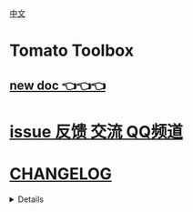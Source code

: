 [中文](https://github.com/IAliceBobI/sy-tomato-plugin/blob/main/README_zh_CN.md)

# Tomato Toolbox

## [new doc 👈👈👈](https://awx9773btw.feishu.cn/docx/IWPcd438yoL3C6xHC0xcOXDKnmh?from=from_copylink)

# [issue 反馈 交流 QQ频道](https://pd.qq.com/s/2fh7nh7gz)

# [CHANGELOG](https://awx9773btw.feishu.cn/docx/KekbdZ6Ozo4LLHxAGsncGTKJnff?from=from_copylink)

<details>
<details>
## Configuration

  
  <img src="assets/settings.gif" alt="drawing" width="800"/>
  
  > [To support and encourage, please visit here](https://gitee.com/TokenzQdBN/sy-tomato-plugin/blob/main/README_zh_CN.md#bug-feedback-recommendations)
  
  > [Unable to open images? Check here](https://gitee.com/TokenzQdBN/sy-tomato-plugin/blob/main/README_zh_CN.md)

</details>

---

## `Right-click Menu` and `Icon Menu`

<details>
  
  <img src="assets/menu.png" alt="drawing" width="600"/>
  <img src="assets/iconmenu.png" alt="drawing" width="600"/>

</details>

---

## Tomato Clock

**Status Bar Tomato Clock**

<details>
  
  *Quick Test* can add `0.01` minutes, for example, the configuration: `0.01,5,10,15,25,30`
  
  <img src="assets/tomatoClockCfg.png" alt="drawing" width="300"/>
  
  <img src="assets/statustomato.png" alt="drawing" width="300"/>

  > [Unable to open images? Check here](https://gitee.com/TokenzQdBN/sy-tomato-plugin/blob/main/README_zh_CN.md)

  * **0**: Cancel timing
  * **5**: Time for five minutes
  * …
  * **25**: Time for twenty-five minutes

  *Custom durations are supported.*
  *The timer will continue from the last session even after restarting SiYuan.*
  *Remaining time can be viewed.*

</details>

**Random content playback after timing ends**

<details>
  
  Randomly reads content from a specified file and displays it after timing ends.
  
  The demo file is `demo`, which includes text, images, IFrame links, videos, and audio.
  
  *`Escape` can close the pop-up window*
  
  <img src="assets/randVedio.gif" alt="drawing" width="600"/>

</details>

**Change background image after timing**

<details>
  
  A picture is needed for both light and dark modes.
  
  <img src="assets/changeBG.gif" alt="drawing" width="600"/>
  
  > [Unable to open images? Check here](https://gitee.com/TokenzQdBN/sy-tomato-plugin/blob/main/README_zh_CN.md)

</details>

---

## AI Knowledge Base Q&A `Ctrl+Shift+S`

<details>
  
  For SiYuan documents, ask questions and include references to the sources in the answers.
  
  Based on the Baidu Qianfan Knowledge Base.
  
  <img src="assets/knowledgeShow.gif" alt="drawing" width="800"/>
  
  ### 1 Open Configuration
  
  <img src="assets/knowledgeCfg.png" alt="drawing" width="400"/>
  
  ### 2 [Create API Key](https://console.bce.baidu.com/ai_apaas/secretKey)
  
  Follow the link in the configuration to register an account, create an API key, and fill it into the toolbox configuration.
  
  <img src="assets/knowledgeToken.png" alt="drawing" width="200"/>
  
  ### 3 [Create Knowledge Base](https://console.bce.baidu.com/ai_apaas/personalSpace/knowledgeBase)
  
  <img src="assets/knowledgeCreateKnowledge.png" alt="drawing" width="500"/>
  
  *You need to upload a random file first, otherwise you cannot create a knowledge base. Delete it later. All options are set to default.*
  
  <img src="assets/knowledgeCreateKnowledgeID.png" alt="drawing" width="300"/>
  
  Fill the ID into the toolbox configuration.
  
  ### 4 [Create Application](https://console.bce.baidu.com/ai_apaas/personalSpace/app)
  
  <img src="assets/knowledgeCreateApp.png" alt="drawing" width="800"/>
  
  *1 Must add the knowledge base created earlier.*
  
  *2 You can choose `ERNIE Bot 4.0`*
  
  *3 Publish, you need the ID after publishing*
  
  <img src="assets/knowledgeCreateAppID.png" alt="drawing" width="300"/>
  
  Get the ID after publishing and fill it into the toolbox configuration.
  
  At this point, it is ready to use.
  

</details>

---

## Capture Fleeting Thoughts

<details>
  
  Collect fleeting thoughts into the daily note, supporting image insertion from `camera` and `gallery`.
  
  ### Button Descriptions
  
  | 📸 Camera | 🖼️ Gallery |
  |---|---|
  | 📩 Insert into daily note | 🗑️ Clear list, clear input box |
  | 🔄 Sync data to cloud | |
  
  ### Using on Mobile
  
  *The original intent of the `Capture Fleeting Thoughts` feature is to quickly insert inspirations on mobile devices.*
  
  <img src="assets/idea1.jpg" alt="drawing" width="400"/>
  <img src="assets/idea2.jpg" alt="drawing" width="400"/>
  
  > [Unable to open images? Check here](https://gitee.com/TokenzQdBN/sy-tomato-plugin/blob/main/README_zh_CN.md)
  
  ### Possible Categories of Recorded Information
  
  | Location: 🏞️: Paragraph Block | Health: 💪: Paragraph Block | Social: 💬: Paragraph Block |
  |---|---|---|
  | Life: 🍴: Paragraph Block | Study: 📚: Paragraph Block | Work: 💼: Paragraph Block |
  | Task: 📌: **Task Block** | | |
  
  ### `Avoid Cloud Sync Conflicts` Option
  
  *Default is off, needs to be enabled in the settings.*
  
  <img src="assets/ideaconflict.png" alt="drawing" width="600"/>
  
  Reason: Simultaneous writing to Dailynote from both desktop and mobile can cause content inconsistency, leading to conflicts during synchronization.
  
  Therefore, simultaneous modification of the same file by both ends should be avoided.
  
  When this option is enabled, the mobile end will not directly write to the daily note but will write to a sub-file of the daily note.
  
  The desktop end merges the sub-file into the daily note indirectly.
  
  The mobile end is more inclined to record and does not directly modify the daily note.
  
  The desktop end is for organizing and maintaining, and can directly modify the daily note.
  
  > Advantage: No sync conflicts.
  
  > Advantage: Mobile and desktop synchronization via cloud features without needing to enable server. For example: Settings -> Cloud -> S3 -> aliyun OSS.
  
  > Disadvantage: Newly inserted fleeting thoughts cannot be directly seen in the mobile daily note, and need to be merged by the desktop end.
  
  ### Can be used in conjunction with the `Text to Reference` feature introduced below. Quick insertion of references.
  
  <img src="assets/fastref.gif" alt="drawing" width="600"/>
  
  > [Unable to open images? Check here](https://gitee.com/TokenzQdBN/sy-tomato-plugin/blob/main/README_zh_CN.md)
  
  ### Using on Desktop
  
  *While watching a <small>big</small> movie, you can also quickly `ctrl+Q` to open a small window and record inspirations.*
  
  If it doesn't work, check if there is a **conflict** with the `shortcut keys`.
  
  <img src="assets/ideadesktop.gif" alt="drawing" width="600"/>
  
  `ctrl+q` can be called from outside the application.
  `escape` to close.
  `shift+enter` for soft line breaks.
  `enter` to write into the daily note of the day.
  
  > [Unable to open images? Check here](https://gitee.com/TokenzQdBN/sy-tomato-plugin/blob/main/README_zh_CN.md)

</details>

---

## Text to Reference Conversion

<details>
  
  <img src="assets/text2ref.gif" alt="drawing" width="600" />
  
  ### `@@`: Exact Conversion:
  
  For example, in a content block, `aaa @@bb ccc` will be converted to `aaa bb ccc` where `bb` is a reference.
  
  Use `@` to isolate references from other text. For instance, `EE@@ABC@FF` will be converted to `EEABCFF` where `ABC` is a reference.
  
  ### Fuzzy Conversion: `ctrl+4`
  
  **When creating a file, you can make a flashcard for it and add a pinyin attribute to the file. This needs to be enabled in the configuration.**

</details>

---

## Flashcard Priority

<details>
  
  <img src="assets/cardpri1.gif" alt="drawing" width="600" />
  
  Set priority for flashcards, with higher numerical priority being reviewed first.
  
  Within the same priority level, the order is shuffled each time for review.
  
  After setting, you can review directly using `alt+0`.
  
  The plugin sorts flashcards based on priority before review.
  
  The priority is stored in the flashcard's custom attribute `card-priority`.
  
  You can adjust it manually or through the buttons below the flashcard.
  
  The priority range is 0 to 100, with a default priority of 50. Flashcards without a set priority also default to 50.
  
  **Postponement:**
  
  Postponed flashcards are added to bookmarks for easy viewing of all postponed flashcards.
  
  After postponing a flashcard, the due date is displayed. When the time comes, it automatically returns to normal status.
  
  Postponed flashcards will not be sent to the user for review.
  
  You can also hover over the priority to view the number of review times.
  
  <img src="assets/cardSusp.gif" alt="drawing" width="600"/>
  
  > [If you can't open the image, please check here](https://gitee.com/TokenzQdBN/sy-tomato-plugin/blob/main/README_zh_CN.md)

</details>

---

## Add/Delete Flashcard Buttons During Review

<details>
  
  Please enable the `Flashcard Tools` in the configuration.
  
  **Review Interface Shortcuts:**
  
  Cancel card making: `ctrl+9`
  Skip card: `ctrl+8`
  Change priority: `ctrl+;`
  
  <img src="assets/delCard.gif" alt="drawing" width="700"/>
  
  **List Card Making:**
  
  `ctrl+1` to create a list and make a card. In a list card, using `ctrl+1` again cancels card making.
  
  <img src="assets/createCard.gif" alt="drawing" width="700"/>
  
  > [If you can't open the image, please check here](https://gitee.com/TokenzQdBN/sy-tomato-plugin/blob/main/README_zh_CN.md)
  
  **Cancel Card Making for All Cards in a Document**
  
  <img src="assets/removeCardsInDoc.gif" alt="drawing" width="700"/>

</details>

---

## Bottom Backlinks

<details>
  
  Incorporate a bottom backlinks area similar to that in `logseq`. For list/outline blocks, we can see their parent and child blocks. The parent is viewed from the breadcrumb, and the child from the content.
  
  ### Concept Bar/Reference Bar
  
  **`Hierarchical Concept`: File names like `AA|BB|CC`, its bottom backlinks, the top double-link bar, might show: `AA*  AA|BB*  AA|BB|CC*` if available. (Red circle in the image)**
  
  **`Related Concepts`: Other double-links in the double-link bar besides `Hierarchical Concept`.**
  
  *Below demonstrates the `Hierarchical Concept Forest` with the `Text to Reference` feature enabled.*
  
  <img src="assets/bkAndText2ref.gif" alt="drawing" width="600"/>
  
  **Backlinks Area Tools: Edit, drag, copy with one click, move with one click, real-time search filtering, mark whether a backlink belongs to the current document, etc...**
  
  <img src="assets/bottomBK.png" alt="drawing" width="1000"/>
  
  > Right-click menu in the document allows enabling and disabling the bottom backlinks for this document.
  
  > [If images cannot be opened, please check here](https://gitee.com/TokenzQdBN/sy-tomato-plugin/blob/main/README_zh_CN.md)
  
  ### Place Unrelated Content at the Bottom
  
  <img src="assets/uncorrelated.gif" alt="drawing" width="1000"/>
  
  ### Bottom Backlinks::Search Syntax
  
  *The input box supports real-time search for multiple `keywords`.*
  
  **Separate `keywords` with `spaces`, and if a `keyword` is preceded by an `exclamation mark`, it means the backlink should not contain this `keyword`.**
  
  **For example:** `Xiaoming Xiaohong !Laowang !Wangzong` will search for backlinks containing `Xiaoming` and `Xiaohong` but not containing `Laowang` or `Wangzong`.
  
  **If `keywords` are separated by `|`, it means any of these `keywords` should appear.**
  
  **For example:** `Xiaoming Xiaohong|Ruhua !Laowang !Wangzong` will search for backlinks containing `Xiaoming` and at least one of `Xiaohong` or `Ruhua`, but not containing `Laowang` or `Wangzong`.
  
  **For example:** `Xiaoming Laopao Xiaohong|Ruhua|Qiuju !Laowang !Wangzong` will search for backlinks containing `Xiaoming` and `Laopao`, and at least one of `Xiaohong`, `Ruhua`, or `Qiuju`, but not containing `Laowang` or `Wangzong`.
  
  > The `Bottom Backlinks Area` is default off, please turn it on from the configuration.

</details>

---

## Bidirectional Links

<details>
  
  ### Usage 1
  
  <img src="assets/bilink1.gif" alt="drawing" width="600"/>
  
  Use `Alt+F1` to select the first block, and use `Alt+F2` at the second block to create two links that jump to each other.
  
  `alt+shift+F1` can fix bidirectional links. For example, if you cut and paste content and the block ID changes, you can use `alt+shift+F1` to repair it.

  <img src="assets/fixbrokenlnks.gif" alt="drawing" width="400"/>

  ### Usage 2

  link to bottom: `Alt+F3`

  <img src="assets/bilink1bottom.gif" alt="drawing" width="400"/>

  ### Usage 3
  
  <img src="assets/bilink2.gif" alt="drawing" width="600"/>
  
  Shortcut: `Alt+/` or select the corresponding function from the menu.
  
  > **Tip** Multiple lines can be selected, but the shortcut key: `Alt+/` must be used.
  
  > [If images cannot be opened, please check here](https://gitee.com/TokenzQdBN/sy-tomato-plugin/blob/main/README_zh_CN.md)

</details>

---

## Content Reminder `ctrl+3`

<details>
  
  *Set a reminder date for a content block!*
  
  **Place the cursor on the `content block` to be selected, and choose `Set Reminder` from the right-click menu**
  
  <img src="assets/scheduleSetTime.gif" alt="drawing" width="600"/>
  
  *After setting the time, an automatic time bookmark will be added. Check it in the bookmarks panel.*
  
  *After the reminder, the bookmark will be automatically deleted*
  
  > The reminder feature is default off, please turn it on in the configuration.
  
  **Pressing `ctrl+3` twice consecutively copies the block ID where the cursor is located**
  
  <img src="assets/scheduleCopyID.gif" alt="drawing" width="400"/>
  
  > [If images cannot be opened, please check here](https://gitee.com/TokenzQdBN/sy-tomato-plugin/blob/main/README_zh_CN.md)

</details>

---

## Reading Point

<details>
  
  <img src="assets/readingpoint.gif" alt="drawing" width="800"/>
  
  *A reading point is the last position read in a document, which is recorded in the `bookmark` and automatically deletes other `bookmarks` within the current file to maintain only one `bookmark` in the file.*
  
  **Place the cursor on the `content block` to be selected, use the right-click menu, or directly use `Ctrl+2`.**
  
  **To view the `bookmark` later, you can directly check the `bookmarks panel`. You can also click the `Reading Point` (ctrl+4) icon in the upper right corner to view more detailed information.**
  
  <img src="assets/bookmark.png" alt="drawing" width="600"/>
  
  > The Reading Point has been upgraded: In addition to the previous bookmark function, flashcards have been added, utilizing the scheduling capabilities of flashcards, and also saving which files have been viewed at the time.
  
  > **Note** The grouping method of the `Reading Point` icon is different from that of the bookmarks panel.

</details>

---

## Cleaning Invalid Flashcards

<details>
  
  <img src="assets/cleancards.gif" alt="drawing" width="600"/>
  
  *If the content where the flashcards are located has been deleted, these invalid flashcards still exist on the disk. We can delete them.*
  
  **Open the command palette and select `Clean All Invalid Flashcards`**
  
  > **Note** Do not use this feature while the index is being rebuilt. The index being rebuilt is not yet complete, and the plugin may be misled by the index, leading to accidental deletion of flashcards.
  
  > **Note** If you use this feature after closing the `notebook`, normal flashcards may also be considered invalid. Therefore, all notebooks should be open when using this feature.
  
  > **Note** Make a backup before using!
  
  > [If you can't open the image, click here](https://gitee.com/TokenzQdBN/sy-tomato-plugin/blob/main/README_zh_CN.md)

</details>

---

## Handling Long Content Operations

<details>
  
  *Copying, moving, and deleting long content drives me crazy! Here, I use a simple method to handle such operations!*
  
  **Moving Operation**
  
  <img src="assets/longMove.gif" alt="drawing" width="600"/>
  
  *Suppose there are `Document 1` and `Document 2`, in `Document 1`, wrap the content to be moved with `aacc1` and `aacc2`, then insert `aacc3` at a certain position in `Document 2`, and finally open the `command palette` and select `Batch Move Large Continuous Content`*
  
  **This moving operation will transfer the flashcards along with the content, without changing the review status of the flashcards. Simple `ctrl+c,v` will make the involved flashcards invalid.**
  
  > **Note** `aacc1`, `aacc2`, `aacc3` must not have spaces before or after, otherwise the plugin will not find them.
  
  <img src="assets/cmd.png" alt="drawing" width="600"/>
  
  **Copying Operation**
  
  <img src="assets/longCopy.gif" alt="drawing" width="600"/>
  
  **Deleting Operation**
  
  Similar to the moving operation, but select the delete command and do not need to write `aacc3`.

</details>

---

## Image Overlay (Flashcard Image Censoring)

<details>
  
  <img src="assets/overlay.gif" alt="drawing" width="800"/>
  
  **Usage:** Right-click on the image block -> Plugin -> Add Image Overlay.
  
  This feature is disabled by default and needs to be enabled in the `Tomato Toolbox` configuration.
  
  **To view the original image, double-click on the area without the overlay in the image.**
  
  **Supports image zooming. Overlays created in older versions need to be re-edited to support zooming.**
  
  **Supports mouse drag to draw a rectangle.**
  
  > Why this feature?
  >
  > My needs are slightly different from the `Image Overlay` feature of [siyuan-plugin-flash-enhance](https://github.com/zxhd863943427/siyuan-plugin-flash-enhance). I want the image to always be covered, regardless of whether it is in flashcard review, unless the mouse hovers over it, the overlay will be removed. For an image with multiple overlays, only the overlay under the mouse will disappear. (Some code referenced from: [siyuan-plugin-flash-enhance](https://github.com/zxhd863943427/siyuan-plugin-flash-enhance), thanks to: [zxhd863943427](https://github.com/zxhd863943427))
  
  > [If you can't open the image, click here](https://gitee.com/TokenzQdBN/sy-tomato-plugin/blob/main/README_zh_CN.md)

</details>

---

## Move Content to Daily Note

<details>
  
  `Ctrl+6`
  
  <img src="assets/move2dailynote.gif" alt="drawing" width="700"/>
  
  Move the content block at the cursor or all selected content to the bottom of today's daily note.
  
  Supports right-click and shortcut keys, disabled by default, please enable from the configuration.
  
  > Only moves the selected single line or multiple lines of content, or the block at the cursor when nothing is selected.
  
  > [If you can't open the image, click here](https://gitee.com/TokenzQdBN/sy-tomato-plugin/blob/main/README_zh_CN.md)

</details>

---

## Delete Checked Tasks (Command Palette) `shift+alt+u`

<details>
  
  <img src="assets/taskrm.gif" alt="drawing" width="600"/>
  
  Right-click menu, enabled by default, deletes checked tasks within the current document.
  
  > [If you can't open the image, click here](https://gitee.com/TokenzQdBN/sy-tomato-plugin/blob/main/README_zh_CN.md)

</details>

## Uncheck Tasks (Command Palette) `shift+alt+d`

<details>
  
  Right-click menu, enabled by default, unchecks all tasks in the current document.

</details>

---

## Top Toolbar

<details>
  
  ![Alt text](assets/nextdailynote.png)
  
  ### Open Previous/Next Daily Note (Configuration: Move Content to Daily Note)
  
  **The last two icons represent the previous and next daily notes**
  
  `alt+w`, `alt+q`
  
  > Default is off, please enable from configuration: "Move Content to Daily Note" feature.
  
  ### Open Flashcards (Configuration: Enable Toolbar Button) `alt+0`
  
  **The lightning icon is** default open.
  
  ### Global Document Navigation (Configuration: Enable Toolbar Button) `alt+1`
  
  Automatically opens the document tree, collapses documents, and navigates to the document. Only the path of the target document is expanded, other document paths are collapsed.
  
  ### Refresh Virtual References (Configuration: Enable Toolbar Button) `F5`
  
  Default open.
  
  ### Language Switch Button (Configuration: Enable Toolbar Button)
  
  Default off.
  
  > Some of the above shortcuts conflict with the official ones and need to be removed before they can take effect. Alternatively, modify the shortcuts of this plugin.

</details>

---

## Artificial Intelligence (Streaming Stream)

<details>
  
  Supported: *ERNIE, DeepSeek, Moonshot, OpenAI in the Source Configuration.*
  
  First, write keys in the configuration:
  
  <img src="assets/baiduAI1.png" alt="drawing" width="400"/>
  
  Then use the shortcut `Alt+Shift+S` for `selected text` or `text at the cursor`:
  
  <img src="assets/AI_OP.gif" alt="drawing" width="700"/>
  
  > [If the image cannot be opened, please check here](https://gitee.com/TokenzQdBN/sy-tomato-plugin/blob/main/README_zh_CN.md)

</details>

---

## Copy Multiple Blocks as a Image

<details>
  
  <img src="assets/copAsImg.gif" alt="drawing" width="900"/>

</details>

---

## Additional Features

<details>
  
  ### Static Backlinks
  
  Exportable bottom backlinks.
  
  For files with a large number of backlinks, using static backlinks is stress-free.
  
  <img src="assets/statickLnk.gif" alt="drawing" width="800"/>
  
  > [Unable to open the image? Click here](https://gitee.com/TokenzQdBN/sy-tomato-plugin/blob/main/README_zh_CN.md)
  
  ### Move Document Content to Another Document
  
  <img src="assets/moveDocs.gif" alt="drawing" width="600"/>
  
  ### Merge Documents
  
  <img src="assets/mergeDocs.gif" alt="drawing" width="600"/>
  
  Right-click at a certain point in `Document B` -> Plugins -> Quick Menu, find the `Merge Documents` button.
  
  Move the content of `Document A` to the right-click location, transfer the references and properties of `Document A` to `Document B`.
  
  Delete `Document A`.
  
  > [Unable to open the image? Click here](https://gitee.com/TokenzQdBN/sy-tomato-plugin/blob/main/README_zh_CN.md)
  
  ### Convert Selected Text to Reference
  
  Shortcut key: `F3`
  
  <img src="assets/text2refF3.gif" alt="drawing" width="500"/>
  
  > [Unable to open the image? Click here](https://gitee.com/TokenzQdBN/sy-tomato-plugin/blob/main/README_zh_CN.md)
  
  ### One-click Bookmarking
  
  One-click bookmarking `ctrl+f1`
  One-click deletion of all bookmarks in the current document `ctrl+f2`
  
  <img src="assets/flagBookmark.gif" alt="drawing" width="500"/>
  
  > [Unable to open the image? Click here](https://gitee.com/TokenzQdBN/sy-tomato-plugin/blob/main/README_zh_CN.md)
  
  ### Jump to Block ID in Clipboard
  
  <img src="assets/gotoBlockID.gif" alt="drawing" width="500"/>
  
  > [Unable to open the image? Click here](https://gitee.com/TokenzQdBN/sy-tomato-plugin/blob/main/README_zh_CN.md)
  
  ### Add Selected Text and Its Pinyin as Aliases in the Document for Easy Search by Pinyin. Ctrl+shift+y
  
  Default is off, needs to be turned on from the configuration. Then use it in the right-click menu after selecting the text.
  
  <img src="assets/addPinyin.gif" alt="drawing" width="800"/>
  
  ### Organize Images, Videos, and Audios Under Assets
  
  *If there are too many files under assets, it's a minefield, accidentally clicking on them can cause a freeze. I personally organize these files into a folder structure by year and month.*
  
  <img src="assets/tidyAssets.gif" alt="drawing" width="800"/>
  
  ### Create an Empty Xmind File
  
  *Requires Xmind to be installed first*
  
  <img src="assets/createXmid.gif" alt="drawing" width="500"/>
  
  > [Unable to open the image? Click here](https://gitee.com/TokenzQdBN/sy-tomato-plugin/blob/main/README_zh_CN.md)
  
  ### Make Content Blurry Alt+Shift+D
  
  The first press applies a blur effect, the second press removes the blur effect.
  
  <img src="assets/makeItBlur.gif" alt="drawing" width="300"/>
  
  ### Create a Table Using Alt+Shift+T
  
  Columns in a table are separated by the '|' character for multiple lines.
  
  <img src="assets/makeTab.gif" alt="drawing" width="300"/>
  
  ### Paragraph block read-only function `Alt+Shift+L`
  
  ### Can locate the backlinks of a specified block, as well as virtual forward links `Alt+Shift+A`
  
  ### Delete Content and Flashcards `ctrl+alt+d`

  Simultaneously delete the selected or cursor-positioned content block, document, and corresponding flashcards. If the cursor is at the title, it deletes the document. If deleting a document, it first deletes the flashcards within it.

  ### Click on the reference count in the upper right corner of the block to locate all backlinks.
  
  <img src="assets/openRefByClick.gif" alt="drawing" width="600"/>

</details>

# Acknowledgements


<details>
  <summary>Thank you to all the generous supporters, your donations are of great significance to the development of my plugins.</summary>

* 2024-11 [爱发电用户_35865](https://afdian.com/u/35865882c7e411ed8b3b5254001e7c00)
* 2024-11 [Tisamn](https://afdian.com/u/cef7f2e42a0f11efb03952540025c377)
* 2024-10 `Nnf`
* 2024-10 `**强`
* 2024-10 Sonetto
* 2024-09 星愿无辰
* 2024-09 [Tisamn](https://afdian.com/u/cef7f2e42a0f11efb03952540025c377)
* 2024-08 `edapan`
* 2024-08 `**生`
* 2024-08 [虚青海](https://afdian.com/a/xqh042)
* 2024-08 `duanduan`
* 2024-07 `凭风引`
* 2024-07 `**岚`
* 2024-06 [虚青海](https://afdian.com/a/xqh042)
* 2024-06 [爱发电用户_jykN](https://afdian.com/u/20b38264295811efb0695254001e7c00)
* 2024-06 `雨`
* 2024-06 `*超`
* 2024-06 `**峰`
* 2024-06 [固元膏v](https://afdian.com/u/d1fe450cbf4b11ea9ffa52540025c377)
* 2024-05 `*超`
* 2024-05 `**瑞`
* 2024-05 `**瑞`
* 2024-05 `**刚`
* 2024-05 `*驰`
* 2024-05 [盐酸有点咸](https://afdian.com/u/379a287008a111efa3c552540025c377)
* 2024-04 `*江`
* 2024-04 [无糖](https://afdian.com/u/7eefa1207fe711ee971552540025c377)
* 2024-04 `典典`
* 2024-03 `**清`
* 2024-03 [JeffreyChen](https://afdian.com/a/JeffreyChen)
* 2024-03 `八面来风`
* 2024-03 `**清`
* 2024-03 `*理`
* 2024-02 `八面来风`
* 2024-02 `*5770`
* 2024-02 `**轩`
* 2024-02 `**航`
* 2024-02 `**航`
* 2024-02 `**龙`
* 2024-02 `**棉`
* 2024-01 [QQQOrange](https://afdian.com/u/2c73a3c6a1f011eeb98a52540025c377)
* 2024-01 `燃烬`
* 2024-01 `*舟`
* 2024-01 `*元`
* 2024-01 [赐我一胖](https://afdian.com/u/74d98cf66f0711eda8ca52540025c377)
* 2023-12 [爱发电用户_WGH7](https://afdian.com/u/ceefbee4a48111ee983f5254001e7c00)
* 2023-12 [爱发电用户_Pv38](https://afdian.com/u/3911fecaa3ad11ee8fa95254001e7c00)
* 2023-12 [赐我一胖](https://afdian.com/u/74d98cf66f0711eda8ca52540025c377)
* 2023-12 [QQQOrange](https://afdian.com/u/2c73a3c6a1f011eeb98a52540025c377)
* 2023-12 [没头脑和不高兴](https://afdian.com/u/25e08b1eb1a511edbb3d5254001e7c00)
* 2023-12 [爱发电用户_EbBe](https://afdian.com/u/d11e3c741bc711ee95eb52540025c377)
* 2023-12 [爱发电用户_b2864](https://afdian.com/u/b286492496af11eea38752540025c377)

</details>

# Donations, Encouragement, and Reminders for Updates 🎉

<div>
<img src="https://player-pubpic.oss-cn-beijing.aliyuncs.com/static/wx1.png" alt="Alipay" width="300" />
</div>
<br>
<div>
<img src="https://player-pubpic.oss-cn-beijing.aliyuncs.com/static/zfb1.jpg" alt="WeChat" width="300" />
</div>

# Changelog

[中文](https://github.com/IAliceBobI/sy-tomato-plugin/blob/main/README_zh_CN.md)

<details>
  <summary>more changelogs</summary>

## 2024-09-30

* The storage point for reading points can be specified with a file name.

## 2024-09-28

* bottom backlink optimization

## 2024-09-27

* Adjust the shortcut keys for the quick note function.

## 2024-09-25

* Miscellaneous: Inserting mind maps supports ".drawio" and ".xmind".
* Database backlink `F9`: Insert the backlink into the database.

## 2024-09-23

* Hover to display flashcard answer feature: Adjust font.

## 2024-09-20

* New feature: Always keep the loaded content.
* Reading points: Can be uniformly stored.

## 2024-09-14

* New Feature: Render references containing a specified prefix as tags.

## 2024-09-13

* Quick Documentation: Add "Document Backside" (Draft), where each document can switch between the backside and the front side using `F4`. The default shortcut is likely to conflict, so please adjust it.

## 2024-09-12

* Bottom backlinks: supports sorting by title.

## 2024-09-09

* Bottom backlinks: Feature optimization. You can now jump from the title to the bottom backlinks.

## 2024-09-08

* The logic for traversing daily notes has been improved and is more reasonable.

## 2024-09-02

* Miscellaneous: `Alt+Shift+A`, can locate the backlinks of a specified block, as well as virtual forward links
* Reading point: `ctrl+4`, redesigned for more convenience and speed.

## 2024-09-01

* Bottom backlinks: Can be sorted by modification time in descending order, or by creation time in descending order.
* add `link to block bottom` function.

## 2024-08-31

* Configurable, move the HomeEnd icon to the left.

## 2024-08-27

* Show custom properties of the document. Can be turned on from the settings.

## 2024-08-26

* Some minor updates
* Bottom backlink: adding concise mode
  
## 2024-08-22

* Upgrade dependencies.
* Improve loading speed.

## 2024-08-18

* `ctrl+1` Experience is smooth!

## 2024-08-16

* Move to the daily note: Add a copy function. It can copy to a new file.

## 2024-08-14

* Miscellaneous: ctrl+alt+d simultaneously deletes the selected content block, the content block at the cursor, the document, and the corresponding flashcards. If the cursor is at the title, it deletes the document. If it is deleting a document, it first deletes the flashcards within it.

## 2024-08-12

* Move to the daily note: Add a copy function. The anchor text can be set.
* config: Permanently display Home, End icons on the right side of the document.

## 2024-08-11

* `alt+shift+F1` can fix bidirectional links. For example, if you cut and paste content and the block ID changes, you can use `alt+shift+F1` to repair it.

## 2024-08-09

* Miscellaneous: Copy the document as standard markdown.
* Bottom Backlinks: Ability to manually set the number of columns.
* Bottom Backlinks: Default to collapsing the probability bar.
* Knowledge Base: Ability to delete documents and sub-documents.

## 2024-08-08

* Bidirectional interlinking: Text can be omitted for the link. 

## 2024-08-06

* fastnote: Create file with Ctrl+N, locate the last file with Ctrl+Alt+N. Need to enable from the settings.

## 2024-08-05

* AI Knowledge Base: It has been upgraded to a pure plugin function and no longer requires an additional `EXE` file to act as a forwarder.

## 2024-08-01

* Tomato Timer: Background image has been upgraded to enhance visual appeal.
  
## 2024-07-31

* Bottom Backlinks: Fixed a bug that caused a 5-second delay. Now, bottom backlinks can be loaded instantly.
* Miscellaneous: Locate all backlinks for a block. `Alt+Shift+A`.
* Miscellaneous: Click on the reference count in the upper right corner of the block to locate all backlinks.

## 2024-07-30

* Configurable: When the mouse hovers over, display the blanked-out content in the flashcard.

## 2024-07-26

* Move to Today's Notes: You can choose to move to the bottom of the document.
* Delete the reading point of the current document, shortcut key: `ctrl+F7`



## 2024-07-17

* Bottom Inverse Links: Column Count Adaptive.

## 2024-07-15

* Tomato Timer: After the countdown ends, a video can be randomly selected from a specified file and its sub-files for playback.

## 2024-07-13

* Knowledge Base: A single document can be uploaded separately.

## 2024-07-12

* Knowledge Base Q&A: Ask a question about Siyuan Document, and include a citation of the source in the answer.

## 2024-07-05

* Organize images, videos, and audio in the Assets folder: Fix the bug of converting resource names to lowercase.

## 2024-07-04

* New feature: Paragraph block read-only function `alt+shift+L`, can be enabled in Miscellaneous.
* New feature: Display Memo above content, can be enabled in settings.
* Copy as image: Fix background color.

## 2024-07-03

* Flash Idea Bug Fix: Incorrect image address when inserting images.
* Added feature: Copy multiple blocks as a image.

## 2024-07-02

* The Pomodoro timer can now be placed on the left side of the status bar.

## 2024-07-01

* Flashcard Priority: Allows you to locate the file containing the flashcard within the document tree. Useful for reviewing flashcards. [thx](https://ld246.com/article/1719737172053/comment/1719741383007?r=player#comments)
* Flash Thoughts support the insertion of video and audio.
* Display the time difference between flash thoughts, in minutes.

## 2024-06-27

* AI: Add tab prompt words.
* Content tabulation: alt+shift+t. Use '|' to separate multiple lines into columns for tabulation.

## 2024-06-26

* Add the feature to make the content blurry and unclear. Alt+Shift+D. Need to turn on miscellaneous features.

## 2024-06-25

* Flashcard Priority: Fix bug where adjustments were not triggering a refresh.
* Flashcard Priority: Add options to hide the slider and pause button.

## 2024-06-21

* Bottom-level backlinks: Fix the bug where the number of referenced documents cannot be set to zero.

## 2024-06-20

* Change the color of the settings icon.
* Clean up invalid flashcards: Fix an exception caused by an empty notebook.
* Journal browsing: altW altQ can select a fixed notebook or the current notebook.
* Reading points: Display bookmarks of all notebooks.

## 2024-06-16

* Browsing Diary Feature: Supports selecting a default notebook.
* Log Browsing Alt+W: Cursor Positioning.

## 2024-06-15

* AI: max temperature to two.
* Bottom Backlink: Adjusting the window size for hierarchical concept.

## 2024-06-14

* readingpoint: fix a bug.
* bottom backlink: by default, disabled auto refresh

## 2024-06-13

* readingpoint css style updated
* Cleaning up invalid flashcards for upgrade, not relying on indexes, for security updates.
* The image sorting feature has been upgraded to be compatible with databases and other special scenarios.
* config

## 2024-06-12

* The AI interface can execute quickly with ALT+X.
* i18n

## 2024-06-11

* Before cleaning up the invalid flash cards, check whether the user has set a secret key to automatically create local snapshots.
* Fixed a bug in sorting assets.
* Fixed a bug in document positioning.
* Partial i18n.
* Increased robustness.
* When creating a reference, whether to add Jianpin can be chosen.

## 2024-06-10

* AI: Mobile support added.
* AI: Integration of deepseek, moonshot, and siyuan configurations.
* AI functionality partially reworked. Selection of text followed by `Alt+Shift+S`.
* Configuration section reworked.

## 2024-06-08

* Updated parts of i18n.
* Updated dependency libraries.

## 2024-06-07

* Top toolbar: Added functionality to organize images, videos, and audio under Assets into folders by year and month.
* Not open source.

## 2024-06-06

* Miscellaneous: Added feature to add selected text and its pinyin as aliases in documents. `Ctrl+Shift+Y`.
* Bottom backlinks: Irrelevant content blocks moved to the bottom, especially suitable for mentions.
* Bottom backlinks: Fixed bug where the number of mentions could not be set to 0.
* Top toolbar: Added language switching buttons for various countries. Requires enabling from configuration.

## 2024-06-05

* Bottom backlinks: Progressive cycling of all mentions.
* Bottom backlinks: Added background color during refresh.
* Bottom backlinks: Random display of mentions.

## 2024-06-04

* Pomodoro timer: Pop-up reminder fixed to the top layer after alert.
* Bottom backlinks: Fixed bug where backlinks did not refresh after enabling.

## 2024-06-03

* Status bar Pomodoro timer: Ability to specify a file, content of which is randomly played after timing out.

## 2024-06-02

* Bottom backlinks: Hierarchical concept forest, mobile support added.
* Bottom backlinks: Added hide dailynote button in the concept bar.
* Added transparency to square brackets around references.
* Text-to-reference: Modified logic for fuzzy conversion, no reference created if not found.

## 2024-06-01

* Insert xmind, move document content, clean up document flashcards, delete reading points.
* Optimized long text copying.
* Optimized move to today's dailynote.
* Added gif to readme.

## 2024-05-31

* Thought flashes: Enhanced robustness in avoiding conflicts on mobile.

## 2024-05-30

* Thought flashes: Fixed bug where pinning was not possible.
* Bottom backlinks: Mention section no longer shakes.
* DailyNote tool: Always jumps to the bottom of the file when opening dailynote.
* Thought flashes: Hidden tab.
* Bottom backlinks: Styling adjusted.
* References can be displayed as `[[concept]]`.
* Thought flashes: Configurable display of time and type.

## 2024-05-29

* Bottom backlinks: **Hierarchical concept**: `AA|BB|CC` backlinks display as `AA* AA|BB* AA|BB|CC*` if present.
* Thought flashes: Fixed conflict avoidance bug.
* Thought flashes: Fixed bug where input box showed old content.
* Bottom backlinks: Mobile bug fixed.

## 2024-05-28

* Bottom backlinks: Styling adjustments.
* Photo thought flashes: Configurable fixed write-to file.
* Bottom backlinks: Double-link bar collapsible.

## 2024-05-27

* Photo thought flashes: Bug fixed.
* Inserting single-item lists automatically creates flashcards. `Ctrl+1` and slash functions.
* Photo thought flashes: Desktop version added to dock.
* Ctrl+1: Create single-item lists, list flashcards, and cancel list flashcards.
* Simplified UI functionality removed.
* Photo thought flashes: Input box locked during write-in.

## 2024-05-26

* Fixed bug where mobile version could not open plugins.
* Global positioning of opened documents: Can locate right split window.
* Photo thought flashes: Escape key closes window.
* Photo thought flashes: Shift+Enter for line break.

## 2024-05-25

* Photo thought flashes: Option to choose notebook.
* Photo thought flashes: Persistent toggle for pinning.
* Photo thought flashes: Persistent toggle for continuous input.

## 2024-05-24

* Updated dependencies.
* Photo thought flashes: Added category icons to record list.
* Full mobile support.

## 2024-05-23

* Photo thought flashes: Persistent categorization of records.
* Photo thought flashes: Improved desktop global call-out experience for input box.

## 2024-05-22

* Photo thought flashes: Desktop `Ctrl+q` can call out from outside the application.
* Photo thought flashes: Font size reduced, date removed.
* Photo thought flashes: Default insertion at the top of the diary, can be modified to insert at the bottom.
* Photo thought flashes: Fixed a bug.
* Photo thought flashes: Avoid conflicts caused by simultaneous write-in to dailynote from mobile and desktop.

## 2024-05-21

* New feature — Photo thought flashes: Primarily used on mobile, sends image thoughts to dailynote.
* Photo thought flashes: CSS styling modified.

## 2024-05-20

* Bottom backlinks: Option to disable bottom backlinks for dailynote.
* Task list operations: Can be performed via command palette. Delete, uncheck.

## 2024-05-10

* Text-to-reference: Can use `@` to isolate references from other text. For example, `EE@@ABC@FF` will convert to `EEABCFF` where `ABC` is the reference.
* Text-to-reference: Improved handling of punctuation.
* Bidirectional links: Removed punctuation.

## 2024-05-08

* Bidirectional links: Use `Alt+F1` to select the first block, then use `Alt+F2` at the second block to create reciprocal links.

## 2024-05-07

* Text-to-reference, fuzzy search: ctrl+4

## 2024-05-05

* Pomodoro timer, set filename, open file on reminder. Specific strong reminder features. Reminds even when using other software.

## 2024-05-03

* Bottom backlinks: After disabling bottom backlinks, set editor bottom to 200px.
* Removed tag-to-reference feature.
* New feature: Text-to-reference.
* Text-to-reference mode 1: Exact search: Text prefixed with `@@` in paragraph blocks is converted to references.
* Text-to-reference mode 2: ctrl+4

## 2024-05-02

* Bidirectional links changed to hyperlinks.

## 2024-04-30

* Bottom backlinks: After moving content to a document, references within the document are converted to links.

## 2024-04-29

* Bottom backlinks: Continued prevention of shaking.
* Bottom backlinks: Improved moving functionality, bidirectional links.
* Bottom backlinks: Content made more compact.

## 2024-04-25

* Simplified UI: Document tree: Removed icons before document deletion, more, and new.
* Closed Feishu feedback channel.

## 2024-04-23

* Fixed bug where tag-to-reference did not work.
* Fixed several bugs.
* Bottom backlinks disappearing and not reappearing bug fixed.
* Quick menu removed, some functions moved to new module: `Miscellaneous`, AI part retained, still `Alt+Shift+S`.

## 2024-04-21

* Document tree: Removed icons before document deletion, reducing interference and improving work efficiency.
* Write a book: Improved outline formatting.

## 2024-04-19

* Bottom backlinks: Paths rendered using @html method.

## 2024-04-18

* Write a book: Extracted annotations, converted to dynamic references.

## 2024-04-17

* Write a book: When extracting annotations, links replace references.

## 2024-04-16

* Write a book: Complete the function - copy books.
* Write a book: Add the function to collect annotations.
* Quick menu: Count the number of words, ignoring the content of annotations.
* Improve message reminders.
* Bottom backlinks: Add sequence numbers to bottom backlinks.
* Bottom backlinks: After moving to a file, replace the original position with a `siyuan://` link.
* Bottom backlinks: Add functions to copy embedded blocks to documents and copy dynamic references to documents.

## 2024-04-15

* Quick menu: When copying selected content, ignore annotations.

## 2024-04-14

* Fix BaiduAI.

## 2024-04-12

* Read-only mode can open the quick menu.

## 2024-04-11

* Tag to reference: Add full pinyin and abbreviation attributes to documents. Tag to reference and F3 function in the quick menu share this configuration. Default is off.
* Write a book: Optimize table of contents layout.

## 2024-04-07

* Icon occlusion: Support large images, can be scaled.

## 2024-04-04

* Bottom backlinks: Improve the speed of copying content to documents.

## 2024-04-02

* Write a book: Improve performance. Chapter sorting. Buttons use plain text.
* Fix the bug of image occlusion.

## 2024-04-01

* Add write a book function `ctrl+F3`: Find an empty file, right-click `Initialize Book`.

## 2024-03-30

* Switch annotations: `ctrl+\`, the `Copy Full Text` in the quick menu will ignore content with annotations.
* Bottom backlinks add configuration: Default is to turn off bottom backlinks, need to explicitly open from the menu.

## 2024-03-26

* ctrl+F1 add cancel bookmark 🚩
* ctrl+F2 cancel all bookmarks 🚩 in the current document

## 2024-03-25

* Mark and jump back and forth within the document: ctrl+F1 marks content blocks with small flags, ctrl+F2 deletes all small flag bookmarks in the document.

## 2024-03-23

* Priority bar in review provides positioning function.
* Add small dots to the priority bar for easy estimation of priority.

## 2024-03-22

* Bottom backlinks: Click on the concept in the double link bar to filter the backlink panel. Click (single select), ctrl click (and), shift click (exclude), alt click (or).

## 2024-03-20

* Content reminder bug.

## 2024-03-19

* Bottom backlinks: The mention count can be set to 0.
* Right-click menu: Restore all postponed flashcards. Automatically maintain postponed flashcard bookmarks.
* Quick menu adds insert single item list function.
* Slash: Add insert single item list function. Filter: ["item", "single", "list", "list", "single item", "dxlb", "lb"] Filter: ["comment", "zsdxlb", "list", "zs"]
* Bottom backlinks: After moving content, do not leave blank lines.

## 2024-03-18

* Modify the icon of image occlusion.

## 2024-03-17

* Quick menu: If the paragraph block starts with `;;`, it will be treated as an annotation. The `Copy Current Document` function in the quick menu will ignore annotations.
* Optimize the performance of the reading point directory.
* Flashcard priority: F6, can batch set increments for flashcards.

## 2024-03-15

* Daily note does not display bottom backlinks.
* Fix the bug of long documents not displaying bottom backlinks.

## 2024-03-14

* Solve AI error code: the length of messages must be an odd number.

## 2024-03-13

* Modify priority during review: `ctrl+;`
* Optimize the interaction of modifying priority.
* Quick menu: New xmind file at the cursor position.
* Documents in the document flow do not enable bottom backlinks. [*](https://ld246.com/article/1710291740876)

## 2024-03-12

* Alt+Shift+S: Directly send the selected content to the AI.
* Provide shortcut keys to jump to the bookmark location of the current document.

## 2024-03-10

* Top toolbar: Add document positioning function. Automatically open the document tree, fold documents, and position documents. Only the path of the target document is expanded, and other document paths are folded.
* Bottom backlinks: No more shaking.

## 2024-03-09

* Bidirectional link optimization.

## 2024-03-06

* Reading can handle progressive reading slices.
* Reading points inherit the old review status.

## 2024-03-05

* Improve document merging function.
* Quick menu: Add strikethrough effect.

## 2024-03-04

* Flashcard review interface: Skip the current card before seeing the answer `ctrl+8`
* Flashcard review interface: Delete the current card before seeing the answer `ctrl+9`
* Add the function to delete reading points in the quick menu.

## 2024-03-03

* Flashcard review interface: Add postponement function

## 2024-03-02

* Add a little CSS effect to the reading points.

## 2024-03-01

* Merge documents change copy to move, improve speed. Can also retain flashcard status.
* Merge document function into quick menu.
* Fix a bug.

## 2024-02-29

* Flashcard review UI: After deleting a flashcard, automatically click "skip"

## 2024-02-28

* Reading points upgraded: In addition to retaining the previous bookmark function, flashcards are also added, utilizing the planning ability of flashcards, and also saving which files have been viewed at that time.
* Reading points: Add right-click function `Set Reading Point (no environment)`, add reading, only include information of the current document. `Ctrl+7`
* Fix flashcard postponement function.

## 2024-02-27

* Quick menu: Add function to jump to the bookmark location of the current document.
* Quick menu: Copy the current document as standard markdown to the clipboard.
* Speed up the cleaning of invalid flashcards.
* Flashcard priority: Postponing flashcards also modifies the expiration time of flashcards. The expiration time of replying to flashcards is changed to now.
* Quick menu: AI function, support selected part of text in a block, support selecting one or multiple blocks.
* Bottom backlinks: In the right-click menu of the document, you can enable and disable bottom backlinks for this document.

## 2024-02-26

* Optimize static backlinks.

## 2024-02-25

* Modify the style of static backlinks.

## 2024-02-23

* Flashcard priority: Add support for document flashcards

## 2024-02-22

* Static backlinks: Exclude self-references within the current document.
* Speed up moving to today's notes and other optimizations.
* Static backlinks: Delete static backlinks function.
* Batch modify attributes.

## 2024-02-21

* Some right-click functions moved to: Quick menu.
* Quick menu adds: Static backlinks.
* Static backlinks: Can be manually refreshed.

## 2024-02-20

* Add quick menu function
* Support Wenxin Yiyan 4.0

## 2024-02-18

* Bottom backlinks: Modify breadcrumb style.

## 2024-02-17

* List tool: Add new function, continuous enter no longer breaks the list block. (Need to be enabled in configuration) (To break the list from the middle: shift+tab)

## 2024-02-15

* Added feature: Delete checked tasks within a document.

## 2024-02-14

* Optimized modification speed: Prioritization and postponement of large sets of flashcards.

## 2024-02-07

* Added menu icon.
* Tomato timer: Notify remaining time after canceling the countdown.
* Priority adjustment for consecutive retries and simplicity, configurable from settings.

## 2024-02-06

* Fixed nesting bug in bottom backlinks.
* Reduced jitter in bottom backlinks.
* Added background to status bar tomato timer option to enhance focus.
* Option to set default mention count in bottom backlinks.
* Background added to status bar tomato timer option, supports light and dark modes.

## 2024-02-05

* Editable and draggable bottom backlinks.
* Postponed flashcards added to bookmarks.
* Option to postpone flashcards from block icon menu.
* Ability to postpone unfinished flashcards by n days.
* Ignored postponed flashcards in reading points.

## 2024-02-04

* Flashcards priority: No longer display postponed flashcards.

## 2024-02-03

* Bottom backlinks sorted in reverse chronological order by update time.
* Timed reminders: Content blocks reminded are bookmarked instead of tagged. Bookmarks auto-deleted after reminder.
* Tomato timer resumes counting after restart.

## 2024-02-02

* Flashcard postponement set by number of days. Default is two days. Supports fractions like 0.0001 days, about 10 seconds.
* Option to configure new references created from tags to auto-generate flashcards.

## 2024-01-31

* Clicking flashcard priority button in embedded blocks no longer triggers pop-up in embedded blocks.
* Added shortcut for refreshing virtual references.
* Added tool to cancel all flashcards within the current document.
* Flashcard priority: Low-priority flashcards have a chance to review early.
* Added postponement feature to flashcard priority.

## 2024-01-30

* Updated dependency libraries.

## 2024-01-29

* Bottom backlinks: Color-coded distinction between links to this document and other documents. Option to hide links to this document. Copy and move external document links to the bottom of this document.
* Fixed inaccurate reference count in bottom backlinks.

## 2024-01-28

* Adjusted tag-to-reference feature: Excludes tags with suffixes `.html` `.xhtml`.
* Adjusted tag-to-reference feature: Excludes tags with prefixes `@` `tag`.

## 2024-01-27

* Adjusted position of flashcard priority button.

## 2024-01-26

* Added copy ID feature for regular reminders.
* Added right-click menu to uncheck all tasks in the current document.
* Direct input of new priority when clicking priority on flashcard top right.

## 2024-01-25

* Improved refresh virtual references function.
* Reading view added to right-click menu, mobile support for generating reading point directory files. Requires manual opening of files to view.
* Mobile server support.
* Increased randomness in flashcard priority.

## 2024-01-24

* Added topbar icon for refreshing virtual references.

## 2024-01-23

* Updated readme.
* Excluded "*" and "@" in bottom backlinks conceptual area.

## 2024-01-22

* Bottom backlinks: Adjusted layout to reduce distracting elements.
* Excluded daily notes like `2024-01-22@第4周-星期一` in bottom backlinks conceptual area.

## 2024-01-21

* Hierarchical references: Maximize prevention of duplicate reference creation.
* Fixed bugs, added exit button for iPad image occlusion, oversized dialog boxes, and inability to exit.

## 2024-01-20

* Flashcard priority changed to input from dialog box.
* Added buttons below flashcards for priority adjustment.

## 2024-01-19

* Modified cleanup flashcard notification time.
* Optimized daily note traversal function.

## 2024-01-18

* Updated dependency libraries.
* Daily note switching supports logs with `week` in the name, e.g., `/daily note/{{now | date "2006"}}/{{now | date "2006-01"}}/{{now | date "2006-01-02"}}-{{now | ISOWeek}}`.

## 2024-01-16

* Flashcard priority feature, significantly accelerated.

## 2024-01-14

* Added feature: Tag-to-reference, retains hierarchical relationship of tags.
* Tag-to-reference, improved speed and smoothness.

## 2024-01-13

* Redesigned list card creation, performance improved.

## 2024-01-12

* Excluded daily notes like `2024-01-22` in bottom backlinks conceptual area.

## 2024-01-11

* Priority currently uses partial sorting method temporarily.

## 2024-01-10

* Added flashcard priority feature.
* Fixed bug where flashcard priority not enabled prevented review.

## 2024-01-09

* Updated readme images.
* Added document merge feature, including reference transfer, content copy, and attribute copy.

## 2024-01-07

* Fixed issue where delete flashcard button disappeared during review.

## 2024-01-05

* Corrected typos in help for batch deleting content blocks.

## 2024-01-04

* Added working prompts for flashcard cleanup feature.
* Significantly increased speed of batch copying.
* Upgraded dependency libraries.

## 2024-01-03

* Enhanced usability for previous and next logs.

## 2024-01-02

* Optimized performance of previous and next daily notes.
* Hotkeys no longer trigger outside the application. If there are hotkey conflicts, set them manually.
* Added hotkeys for previous and next logs: alt+q, alt+w.
* Enhanced usability for previous and next logs.

## 2024-01-01

* Added topbar button to open flashcards.
* Added topbar buttons to open previous and next daily notes.
* Topbar icons not displayed on mobile.

## 2023-12-31

* Removed redundant icons.

## 2023-12-30

* Moved blocks to daily note: Provided default notebook configuration.

## 2023-12-28

* Image occlusion: Occlusion marked as 1~9, A~Z, followed by #.

## 2023-12-27

* Image occlusion: Supports image scaling.
* Image occlusion: Supports mouse drag to draw rectangles.

## 2023-12-26

* Bottom backlinks: Ignored cards under books in progressive learning plugin.
* Tomato timer: Added button to view remaining time.

## 2023-12-25

* Bottom backlinks: Modified input box length.

## 2023-12-24

* Bidirectional links: Fixed bug where document names could not be read during flashcard review.

## 2023-12-21

* Flashcard tool: Optimized appearance of delete card button.
* Flashcard tool: Added hotkey, no confirmation box, direct card deletion.

## 2023-12-20

* Flashcard tool: Added delete flashcard button during review.
* Flashcard tool: Clarified delete card button prompt to eliminate ambiguity.

## 2023-12-19

* Bottom backlinks: Added separator.
* Added new feature, move content blocks to daily note.
* Bottom backlinks: Added separator again.

## 2023-12-18

* Bottom backlinks: Shortened `mention` cache time.
* Batch copy function provided robustness.
* Bottom backlinks not displayed during flash

## 2023-12-17

* Bottom Backlinks: Add a backlinks area outside the editor, which can be enabled from plugin settings.
* Bottom Backlinks: Can only enable either internal or external backlinks in the configuration.
* Bottom Backlinks: Retain one mode for easier maintenance.
* Bottom Backlinks: Adjust the icon for automatic refresh.

## 2023-12-16

* Bottom Backlinks: Attach to the last line.
* Enhance the robustness of bottom backlinks.

## 2023-12-15

* Number of mentions in bottom backlinks, independent between documents.
* Search box in bottom backlinks supports complex syntax.

## 2023-12-14

* Optimize bottom backlinks experience, improve smoothness, reduce lag and flickering.
* Fix issue where bottom backlinks appeared in the middle of long documents.
* Display progress of expanding mentions.
* Bottom Backlinks: Add exclusion feature to quickly exclude unwanted backlinks.

## 2023-12-13

* Bottom Backlinks area: Add mention toggle.
* Backlink query box provides paste and clear buttons.
* Controllable number of mentions.

## 2023-12-12

* Bottom backlinks fully support search.
* `Bidirectional Links`: If inserting a link at the beginning of a document, insert `specific content` instead of `document name`.
* `Bidirectional Links`: Fix bug where links with appearance might generate duplicate links.
* `Bidirectional Links`: Add IAL to links inserted at the beginning of files to avoid repeated insertion of links.

## 2023-12-11

* Fix issue where backlinks appeared in the middle of files.
* After triggering `Bidirectional Links` feature, cursor is positioned at the end of the block. [*](https://github.com/IAliceBobI/sy-tomato-plugin/issues/6)
* Fix bug where `Bidirectional Links` could not recognize links with appearance. [*](https://github.com/IAliceBobI/sy-tomato-plugin/issues/7)

## 2023-12-10

* Bottom backlinks no longer insert js embed blocks or modify document content. Instead, they are displayed directly at the bottom of the page.

## 2023-12-09

* Modify the style of the backlink search box.
* Concurrent reading of backlinks.
* Clear cache.

## 2023-12-08

* [Add switch to control whether to insert a level 1 heading when inserting backlinks, to quickly locate backlinks in the outline. Default is off.](https://github.com/IAliceBobI/sy-tomato-plugin/issues/5)
* [Fix anomalies after refreshing and editing js embed blocks.](https://github.com/IAliceBobI/sy-tomato-plugin/issues/4)

## 2023-12-07

* Beautify the reference count of backlinks.
* Use openTab for some backlink searches, replacing the original "siyuan://"
* More thoroughly extract related backlinks (concepts) for searching.
* Insert backlinks and mentions while inserting a level 1 heading for outline positioning.
* Do not receive protyle destroy events.
* Destroy Svelte when closing Dialog.
* Sync right-click menu functions to block icon menu to support App version.
* Automatically insert bottom backlinks. Mentions require manual insertion.

## 2023-12-06

* Adjust Dialog

## 2023-12-05

* Refactor configuration code.
* [Tomato clock supports custom durations.](https://github.com/IAliceBobI/sy-tomato-plugin/issues/3)
* [Fix bugs](https://ld246.com/article/1701445627641/comment/1701761268877?r=player#comments)

## 2023-12-04

* Redesign bottom backlinks area.
* [Split backlinks and mentions into two independent menus.](https://github.com/IAliceBobI/sy-tomato-plugin/issues/2)

## 2023-12-03

* Add a bottom backlinks area inspired by `logseq`.

## 2023-12-02

* Refactor

## 2023-12-01

* Configurable features whether to enable.
* Add a minimalist backlinks panel.

## 2023-11-29

* Code refactoring.
* Reminder part rewritten in svelte.
* Check block existence before batch moving, deleting, and copying to avoid rebuilding indexes.

## 2023-11-27

* Bidirectional Links: Change the dynamic anchor at the cursor to static and pop up a reminder.

## 2023-11-25

* Support copying content with modified appearance.
* Bidirectional Links: Add reverse links to linked content.

## 2023-11-22

* Fix bug where invalid flashcard deletion mistakenly deleted document flashcards.

## 2023-11-18

* Add content menu

## 2023-11-16

* Wait for 4 seconds after long content operations for more reliable indexing.

## 2023-11-15

* Library refactored to maintain code consistency, necessitating a version update.
* Update README.
* After setting timed reminders, automatically add time TAG.

## 2023-11-14

* When copying long text, the copy should remove flashcard properties.

## 2023-11-13

* Improve the smoothness of operations related to `reading points`.

## 2023-11-12

* If indexing is problematic, flashcard creation will fail. Failure prompts have been added.
* Also pushed to Gitee.

## 2023-11-10

* Improve operational smoothness
* Fix bug in copying long content

## 2023-11-08

* First version


</details>
</details>